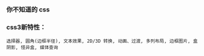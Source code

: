 ### 你不知道的 css

### css3新特性：
```
选择器, 圆角(边框半径), 文本效果, 2D/3D 转换, 动画、过渡, 多列布局, 边框图片, 盒阴影, 怪异盒, 媒体查询
```